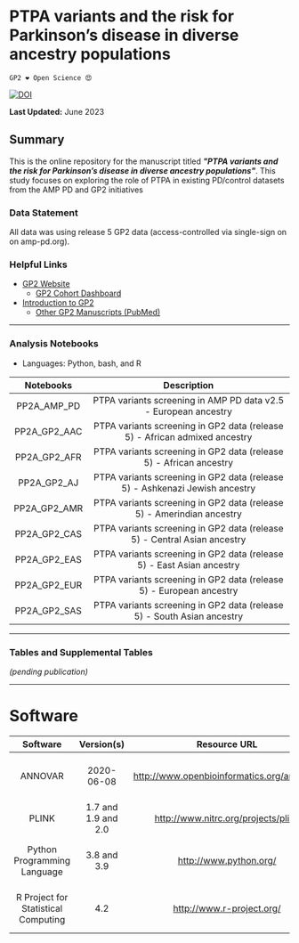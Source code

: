 # PTPA variants and the risk for Parkinson’s disease in diverse ancestry populations

`GP2 ❤️ Open Science 😍`

[![DOI]()](https://zenodo.org/badge/latestdoi/)

**Last Updated:** June 2023 

## Summary
This is the online repository for the manuscript titled ***"PTPA variants and the risk for Parkinson’s disease in diverse ancestry populations"***. This study focuses on exploring the role of PTPA in existing PD/control datasets from the AMP PD and GP2 initiatives

### Data Statement 
All data was using release 5 GP2 data (access-controlled via single-sign on on amp-pd.org).

### Helpful Links 
- [GP2 Website](https://gp2.org/)
    - [GP2 Cohort Dashboard](https://gp2.org/cohort-dashboard-advanced/)
- [Introduction to GP2](https://movementdisorders.onlinelibrary.wiley.com/doi/10.1002/mds.28494)
    - [Other GP2 Manuscripts (PubMed)](https://pubmed.ncbi.nlm.nih.gov/?term=%22global+parkinson%27s+genetics+program%22)

---
### Analysis Notebooks
* Languages: Python, bash, and R

| **Notebooks** |                                                    **Description**                                                   |
|:----------------:|:--------------------------------------------------------------------------------------------------------------------:|
|        PP2A_AMP_PD    | PTPA variants screening in AMP PD data v2.5 - European ancestry |
|        PP2A_GP2_AAC  | PTPA variants screening in GP2 data (release 5) - African admixed ancestry |
|        PP2A_GP2_AFR      | PTPA variants screening in GP2 data (release 5) - African ancestry |
|        PP2A_GP2_AJ    | PTPA variants screening in GP2 data (release 5) - Ashkenazi Jewish ancestry |
|        PP2A_GP2_AMR    | PTPA variants screening in GP2 data (release 5) - Amerindian ancestry |
|        PP2A_GP2_CAS  | PTPA variants screening in GP2 data (release 5) - Central Asian ancestry |
|        PP2A_GP2_EAS  | PTPA variants screening in GP2 data (release 5) - East Asian ancestry |
|        PP2A_GP2_EUR    | PTPA variants screening in GP2 data (release 5) - European ancestry |
|        PP2A_GP2_SAS  | PTPA variants screening in GP2 data (release 5) - South Asian ancestry |


---
### Tables and Supplemental Tables 

*(pending publication)*

---

# Software 

|               Software              |      Version(s)     |                       Resource URL                       |       RRID      |                                               Notes                                               |
|:-----------------------------------:|:-------------------:|:--------------------------------------------------------:|:---------------:|:-------------------------------------------------------------------------------------------------:|
|               ANNOVAR               |      2020-06-08     |        http://www.openbioinformatics.org/annovar/        | RRID:SCR_012821 |                refGene; avsnp150; ljb26_all; gnomad312_genome; used for annotation                |
|                PLINK                | 1.7 and 1.9 and 2.0 |            http://www.nitrc.org/projects/plink           | RRID:SCR_001757 |                                     used for genetic analyses                                     |
|     Python Programming Language     |     3.8 and 3.9     |                  http://www.python.org/                  | RRID:SCR_008394 | pandas; numpy; seaborn; matplotlib; statsmodel; used for general data wrangling/plotting/analyses |
| R Project for Statistical Computing |         4.2         |                 http://www.r-project.org/                | RRID:SCR_001905 |   tidyverse; dplyr; tidyr; ggplot; data.table; used for general data wrangling/plotting/analyses  |

